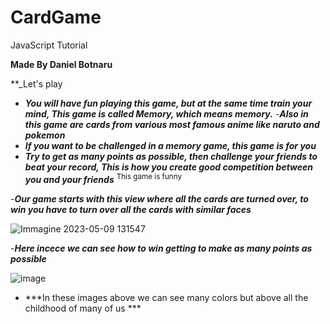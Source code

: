 # CardGame
 JavaScript Tutorial

   **Made By Daniel Botnaru**
                                          
					  
   **_Let's play
					   

- ***You will have fun playing this game, but at the same time train your mind,
This game is called Memory, which means memory.***
-***Also in this game are cards from various most famous anime
like naruto and pokemon***
- ***If you want to be challenged in a memory game, this game is for you***
- ***Try to get as _many points as possible_, then challenge your friends to beat your record,
This is how you create good competition between you and your friends***
<sup>This game is funny</sup>


-***Our game starts with this view where all the cards are turned over, to win you have to turn over all the cards with similar faces***

![Immagine 2023-05-09 131547](https://github.com/DANIEL-BOTNARU-2C-JCMAXWELL-2023/CardGame/assets/124572811/823b7f9a-27e7-4b2e-addf-617b7f942ac5)




-***Here incece we can see how to win getting to make as many points as possible***


![image](https://user-images.githubusercontent.com/124572811/235663338-2e20a339-53fd-4f8d-ac89-c70034505073.png)

- ***In these images above we can see many colors but above all the childhood of many of us ***


	

